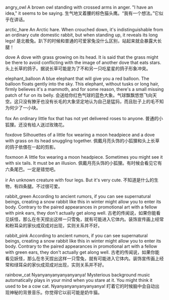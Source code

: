 angry_owl
A brown owl standing with crossed arms in anger. "I have an idea," it seems to be saying.
生气地叉着腰的棕色猫头鹰。“我有一个想法。”它似乎在讲话。

arctic_hare
An Arctic hare. When crouched down, it's indistinguishable from an ordinary cute domestic rabbit, but when standing up, it reveals its long legs!
是北极兔。趴下的时候和普通的可爱家兔没什么区别，站起来就会暴露大长腿！

dove
A dove with grass growing on its head. It is said that the grass might be there to avoid conflicting with the image of another dove that eats stars.
头上长草的鸽子。据说长草可能是为了不和另一只吃星星的鸽子形象冲突。

elephant_balloon
A blue elephant that will give you a red balloon. The balloon floats gently into the sky. This elephant, without tusks or long hair, firmly believes it's a mammoth, and for some reason, there's a small missing patch of fur on its belly.
会送给你红色气球的蓝色大象。气球飘飘悠悠飞向天空。这只没有獠牙也没有长毛的大象坚定地认为自己是猛犸，而且肚子上的毛不知为何少了一小块。

fox
An ordinary little fox that has not yet delivered roses to anyone.
普通的小狐狸。还没有给人送过玫瑰花。

foxdove
Silhouettes of a little fox wearing a moon headpiece and a dove with grass on its head snuggling together.
佩戴月亮头饰的小狐狸和头上长草的鸽子依偎在一起的剪影。

foxmoon
A little fox wearing a moon headpiece. Sometimes you might see it with six tails. It must be an illusion.
佩戴月亮头饰的小狐狸。有时候会看见它有六条尾巴。一定是错觉吧。

ir
An unknown creature with four legs. But it's very cute.
不知道是什么的生物，有四条腿。不过很可爱。

rabbit_green
According to ancient rumors, if you can see supernatural beings, creating a snow rabbit like this in winter might allow you to enter its body. Contrary to the paired appearances in promotional art with a fellow with pink ears, they don't actually get along well.
古老的传闻说，如果你能看见妖怪，那么在冬天捏出这样一只雪兔，就有可能进入它体内。装饰宣传画上经常和粉耳朵的家伙成双成对出现，实则关系并不好。

rabbit_pink
According to ancient rumors, if you can see supernatural beings, creating a snow rabbit like this in winter might allow you to enter its body. Contrary to the paired appearances in promotional art with a fellow with green ears, they don't actually get along well.
古老的传闻说，如果你能看见妖怪，那么在冬天捏出这样一只雪兔，就有可能进入它体内。装饰宣传画上经常和绿耳朵的家伙成双成对出现，实则关系并不好。

rainbow_cat
Nyanyanyanyanyanyanya! Mysterious background music automatically plays in your mind when you stare at it. You might think it used to be a cow cat.
Nyanyanyanyanyanyanya! 盯着它的时候脑中会自动出现神秘的背景音乐。你觉得它以前可能是奶牛猫。

